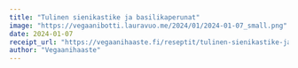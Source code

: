 ```yaml
---
title: "Tulinen sienikastike ja basilikaperunat"
image: "https://vegaanibotti.lauravuo.me/2024/01/2024-01-07_small.png"
date: 2024-01-07
receipt_url: "https://vegaanihaaste.fi/reseptit/tulinen-sienikastike-ja-basilikaperunat"
author: "Vegaanihaaste"
---
```

